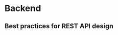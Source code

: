 <h1>Backend</h1>
<h2>
Best practices for REST API design
</h2>
<link src="https://stackoverflow.blog/2020/03/02/best-practices-for-rest-api-design/">